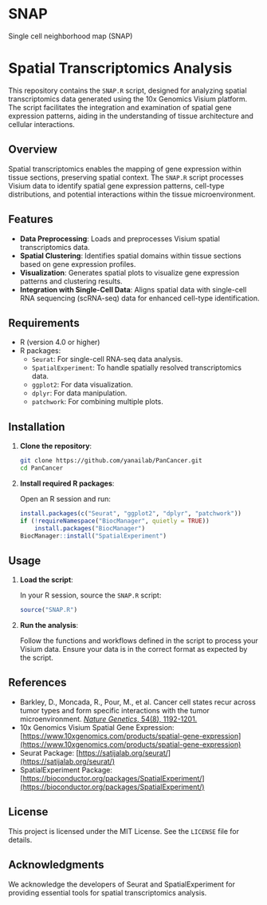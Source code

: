 # SNAP
Single cell neighborhood map (SNAP)
# Spatial Transcriptomics Analysis

This repository contains the `SNAP.R` script,  designed for analyzing spatial transcriptomics data generated using the 10x Genomics Visium platform. The script facilitates the integration and examination of spatial gene expression patterns, aiding in the understanding of tissue architecture and cellular interactions.

## Overview

Spatial transcriptomics enables the mapping of gene expression within tissue sections, preserving spatial context. The `SNAP.R` script processes Visium data to identify spatial gene expression patterns, cell-type distributions, and potential interactions within the tissue microenvironment.

## Features

- **Data Preprocessing**: Loads and preprocesses Visium spatial transcriptomics data.
- **Spatial Clustering**: Identifies spatial domains within tissue sections based on gene expression profiles.
- **Visualization**: Generates spatial plots to visualize gene expression patterns and clustering results.
- **Integration with Single-Cell Data**: Aligns spatial data with single-cell RNA sequencing (scRNA-seq) data for enhanced cell-type identification.

## Requirements

- R (version 4.0 or higher)
- R packages:
  - `Seurat`: For single-cell RNA-seq data analysis.
  - `SpatialExperiment`: To handle spatially resolved transcriptomics data.
  - `ggplot2`: For data visualization.
  - `dplyr`: For data manipulation.
  - `patchwork`: For combining multiple plots.

## Installation

1. **Clone the repository**:

   ```bash
   git clone https://github.com/yanailab/PanCancer.git
   cd PanCancer
   ```

2. **Install required R packages**:

   Open an R session and run:

   ```R
   install.packages(c("Seurat", "ggplot2", "dplyr", "patchwork"))
   if (!requireNamespace("BiocManager", quietly = TRUE))
       install.packages("BiocManager")
   BiocManager::install("SpatialExperiment")
   ```

## Usage

1. **Load the script**:

   In your R session, source the `SNAP.R` script:

   ```R
   source("SNAP.R")
   ```

2. **Run the analysis**:

   Follow the functions and workflows defined in the script to process your Visium data. Ensure your data is in the correct format as expected by the script.

## References
- Barkley, D., Moncada, R., Pour, M., et al. Cancer cell states recur across tumor types and form specific interactions with the tumor microenvironment. [*Nature Genetics*, 54(8), 1192-1201.](https://www.nature.com/articles/s41588-022-01141-9) 
- 10x Genomics Visium Spatial Gene Expression: [https://www.10xgenomics.com/products/spatial-gene-expression](https://www.10xgenomics.com/products/spatial-gene-expression)
- Seurat Package: [https://satijalab.org/seurat/](https://satijalab.org/seurat/)
- SpatialExperiment Package: [https://bioconductor.org/packages/SpatialExperiment/](https://bioconductor.org/packages/SpatialExperiment/)

## License

This project is licensed under the MIT License. See the `LICENSE` file for details.

## Acknowledgments

We acknowledge the developers of Seurat and SpatialExperiment for providing essential tools for spatial transcriptomics analysis. 
